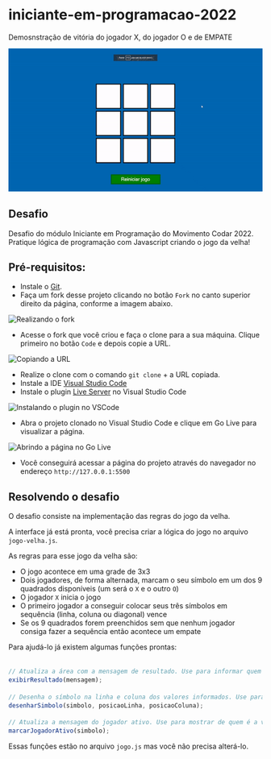 # iniciante-em-programacao-2022

Demosnstração de vitória do jogador X, do jogador O e de EMPATE<p align="center">
  <img src="https://github.com/GiulioBernardi/fotos/blob/master/jogo-da-velha.gif" />
</p>


## Desafio

Desafio do módulo Iniciante em Programação do Movimento Codar 2022. Pratique lógica de programação com Javascript criando o jogo da velha!

## Pré-requisitos:

- Instale o [Git](https://git-scm.com/).
- Faça um fork desse projeto clicando no botão `Fork` no canto superior direito da página, conforme a imagem abaixo.

![Realizando o fork](https://docs.github.com/assets/images/help/repository/fork_button.png)

- Acesse o fork que você criou e faça o clone para a sua máquina. Clique primeiro no botão `Code` e depois copie a URL.

![Copiando a URL](https://docs.github.com/assets/images/help/repository/https-url-clone-cli.png)

- Realize o clone com o comando `git clone` + a URL copiada.
- Instale a IDE [Visual Studio Code](https://code.visualstudio.com)
- Instale o plugin [Live Server](https://marketplace.visualstudio.com/items?itemName=ritwickdey.LiveServer) no Visual Studio Code

![Instalando o plugin no VSCode](https://user-images.githubusercontent.com/6104963/178366265-c14bbb19-7176-422c-a7d6-ee506ab8a06e.png)

- Abra o projeto clonado no Visual Studio Code e clique em Go Live para visualizar a página.

![Abrindo a página no Go Live](https://user-images.githubusercontent.com/6104963/178366419-6773d3ac-e5a4-475b-91b5-6fcf7a7e9e73.png)

- Você conseguirá acessar a página do projeto através do navegador no endereço `http://127.0.0.1:5500`

## Resolvendo o desafio

O desafio consiste na implementação das regras do jogo da velha. 

A interface já está pronta, você precisa criar a lógica do jogo no arquivo `jogo-velha.js`.

As regras para esse jogo da velha são:

- O jogo acontece em uma grade de 3x3
- Dois jogadores, de forma alternada, marcam o seu símbolo em um dos 9 quadrados disponíveis (um será o `X` e o outro `O`)
- O jogador `X` inicia o jogo 
- O primeiro jogador a conseguir colocar seus três símbolos em sequência (linha, coluna ou diagonal) vence
- Se os 9 quadrados forem preenchidos sem que nenhum jogador consiga fazer a sequência então acontece um empate

Para ajudá-lo já existem algumas funções prontas:

```js

// Atualiza a área com a mensagem de resultado. Use para informar quem foi o ganhador ou se foi empate.
exibirResultado(mensagem);

// Desenha o símbolo na linha e coluna dos valores informados. Use para desenha o X e O nos quadrados.
desenharSimbolo(simbolo, posicaoLinha, posicaoColuna);

// Atualiza a mensagem do jogador ativo. Use para mostrar de quem é a vez.
marcarJogadorAtivo(simbolo);
```

Essas funções estão no arquivo `jogo.js` mas você não precisa alterá-lo.

